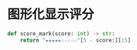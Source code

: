# 图形化显示评分

```python
def score_mark(score: int) -> str:
    return "★★★★★☆☆☆☆☆"[5 - score:][:5]
```
